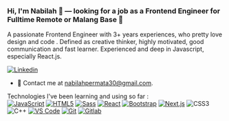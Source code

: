 ### Hi, I'm Nabilah 👋 — looking for a job as a Frontend Engineer for Fulltime Remote or Malang Base 🔭

A passionate Frontend Engineer with 3+ years experiences, who pretty love design and code . Defined as creative thinker, highly motivated, good communication and fast learner. Experienced and deep in Javascript, especially React.js.

[![Linkedin](https://img.shields.io/badge/-LinkedIn-blue?style=flat&logo=Linkedin&logoColor=white&link=https://www.linkedin.com/in/nabilahayupermata/)](https://www.linkedin.com/in/nabilahayupermata/)

- 💌 Contact me at [nabilahpermata30@gmail.com](mailto:nabilahpermata30@gmail.com).

Technologies I've been learning and using so far : <br />
    [![JavaScript](https://img.shields.io/badge/-JavaScript-eee?style=flat-square&logo=javascript&logoColor=DD9C25)]()
    [![HTML5](http://img.shields.io/badge/-HTML5-eee?style=flat-square&logo=html5&logoColor=E34F26)]()
    [![Sass](https://img.shields.io/badge/-SASS-eee?style=flat-square&logo=sass&logoColor=CC6699)]()
    [![React](https://img.shields.io/badge/-React-eee?style=flat-square&logo=react&logoColor=0088cc)]()
    [![Bootstrap](http://img.shields.io/badge/-Bootstrap-eee?style=flat-square&logo=bootstrap&logoColor=563D7C)]()
    [![Next.js](https://img.shields.io/badge/-Next-eee?style=flat-square&logo=Next.js)]()
    ![CSS3](https://img.shields.io/badge/-CSS3-eee?style=flat-square&logo=css3)
    ![C++](https://img.shields.io/badge/-C++-eee?style=flat-square&logo=c)
    [![VS Code](http://img.shields.io/badge/-VS%20Code-eee?style=flat-square&logo=visual-studio-code&logoColor=007ACC)]()
    [![Git](http://img.shields.io/badge/-Git-eee?style=flat-square&logo=git&logoColor=F05032)]()
    [![Gitlab](https://img.shields.io/badge/-Gitlab-eee?style=flat-square&logo=gitlab)]()

